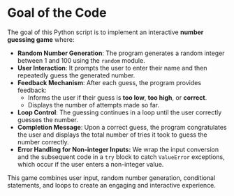 
# Goal of the Code

The goal of this Python script is to implement an interactive **number guessing game** where:

- **Random Number Generation**: The program generates a random integer between 1 and 100 using the `random` module.
- **User Interaction**: It prompts the user to enter their name and then repeatedly guess the generated number.
- **Feedback Mechanism**: After each guess, the program provides feedback:
  - Informs the user if their guess is **too low**, **too high**, or **correct**.
  - Displays the number of attempts made so far.
- **Loop Control**: The guessing continues in a loop until the user correctly guesses the number.
- **Completion Message**: Upon a correct guess, the program congratulates the user and displays the total number of tries it took to guess the number correctly.
- **Error Handling for Non-integer Inputs:**
We wrap the input conversion and the subsequent code in a `try` block to catch `ValueError` exceptions, which occur if the user enters a non-integer value.

This game combines user input, random number generation, conditional statements, and loops to create an engaging and interactive experience.



